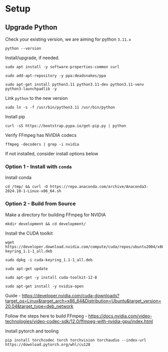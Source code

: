 # Setup

## Upgrade Python

Check your existing version, we are aiming for python `3.11.x`

```
python --version
```

Install/upgrade, if needed.
```
sudo apt install -y software-properties-common curl

sudo add-apt-repository -y ppa:deadsnakes/ppa

sudo apt-get install python3.11 python3.11-dev python3.11-venv python3-launchpadlib -y
```

Link `python` to the new version
```
sudo ln -s -f /usr/bin/python3.11 /usr/bin/python
```

Install pip
```
curl -sS https://bootstrap.pypa.io/get-pip.py | python
```

Verify FFmpeg has NVIDIA codecs
```
ffmpeg -decoders | grep -i nvidia
```

If not installed, consider install options below

### Option 1 - Install with `conda`

Install conda
```
cd /tmp/ && curl -O https://repo.anaconda.com/archive/Anaconda3-2024.10-1-Linux-x86_64.sh
```

### Option 2 - Build from Source

Make a directory for building FFmpeg for NVIDIA
```
mkdir development && cd development/
```

Install the CUDA toolkit
```
wget https://developer.download.nvidia.com/compute/cuda/repos/ubuntu2004/x86_64/cuda-keyring_1.1-1_all.deb

sudo dpkg -i cuda-keyring_1.1-1_all.deb

sudo apt-get update

sudo apt-get -y install cuda-toolkit-12-8

sudo apt-get install -y nvidia-open
```
Guide - https://developer.nvidia.com/cuda-downloads?target_os=Linux&target_arch=x86_64&Distribution=Ubuntu&target_version=20.04&target_type=deb_network

Follow the steps here to build FFmpeg - https://docs.nvidia.com/video-technologies/video-codec-sdk/12.0/ffmpeg-with-nvidia-gpu/index.html



Install pytorch and tooling
```
pip install torchcodec torch torchvision torchaudio --index-url https://download.pytorch.org/whl/cu128
```
